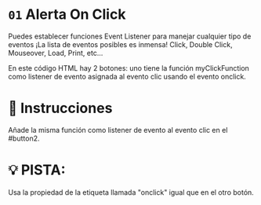 # `01` Alerta On Click

Puedes establecer funciones Event Listener para manejar cualquier tipo de eventos ¡La lista de eventos posibles es inmensa! Click, Double Click, Mouseover, Load, Print, etc... 

En este código HTML hay 2 botones: uno tiene la función myClickFunction como listener de evento asignada al evento clic usando el evento onclick.

# 📝 Instrucciones
Añade la misma función como listener de evento al evento clic en el #button2.


# 💡 PISTA: 
Usa la propiedad de la etiqueta llamada "onclick" igual que en el otro botón.

